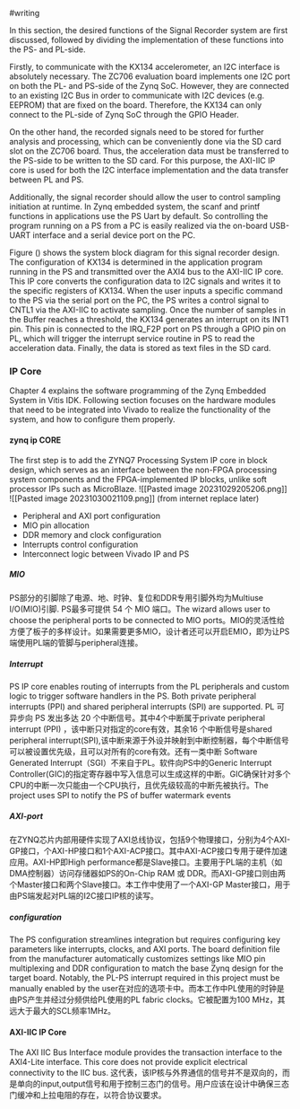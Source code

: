 #writing 

 
In this section, the desired functions of the Signal Recorder system are first discussed, followed by dividing the implementation of these functions into the PS- and PL-side. 

Firstly, to communicate with the KX134 accelerometer, an I2C interface is absolutely necessary. The ZC706 evaluation board implements one I2C port on both the PL- and PS-side of the Zynq SoC. However, they are connected to an existing I2C Bus in order to communicate with I2C devices (e.g. EEPROM) that are fixed on the board. Therefore, the KX134 can only connect to the PL-side of Zynq SoC through the GPIO Header. 

On the other hand, the recorded signals need to be stored for further analysis and processing, which can be conveniently done via the SD card slot on the ZC706 board. Thus, the acceleration data must be transferred to the PS-side to be written to the SD card. For this purpose, the AXI-IIC IP core is used for both the I2C interface implementation and the data transfer between PL and PS. 

Additionally, the signal recorder should allow the user to control sampling initiation at runtime. In Zynq embedded system, the scanf and printf functions in applications use the PS Uart by default. So controlling the program running on a PS from a PC is easily realized via the on-board USB-UART interface and a serial device port on the PC. 

Figure () shows the system block diagram for this signal recorder design. The configuration of KX134 is determined in the application program running in the PS and transmitted over the AXI4 bus to the AXI-IIC IP core. This IP core converts the configuration data to I2C signals and writes it to the specific registers of KX134. When the user inputs a specific command to the PS via the serial port on the PC, the PS writes a control signal to CNTL1 via the AXI-IIC to activate sampling. Once the number of samples in the Buffer reaches a threshold, the KX134 generates an interrupt on its INT1 pin. This pin is connected to the IRQ_F2P port on PS through a GPIO pin on PL, which will trigger the interrupt service routine in PS to read the acceleration data. Finally, the data is stored as text files in the SD card. 

### IP Core
Chapter 4 explains the software programming of the Zynq Embedded System in Vitis IDK. Following section focuses on the hardware modules that need to be integrated into Vivado to realize the functionality of the system, and how to configure them properly.

#### zynq ip CORE 
 
 The first step is to add the ZYNQ7 Processing System IP core in block design, which serves as an interface between the non-FPGA processing system components and the FPGA-implemented IP blocks, unlike soft processor IPs such as MicroBlaze. 
![[Pasted image 20231029205206.png]]
![[Pasted image 20231030021109.png]]
(from internet replace later)
- Peripheral and AXI port configuration
- MIO pin allocation
- DDR memory and clock configuration
- Interrupts control configuration
- Interconnect logic between Vivado IP and PS
##### MIO
PS部分的引脚除了电源、地、时钟、复位和DDR专用引脚外均为Multiuse I/O(MIO)引脚. PS最多可提供 54 个 MIO 端口。The wizard allows user to choose the peripheral ports to be connected to MIO ports。MIO的灵活性给方便了板子的多样设计。如果需要更多MIO，设计者还可以开启EMIO，即为让PS端使用PL端的管脚与peripheral连接。
##### Interrupt
PS IP core enables routing of interrupts from the PL peripherals and custom logic to trigger software handlers in the PS. Both private peripheral interrupts (PPI) and shared peripheral interrupts (SPI) are supported.
PL 可异步向 PS 发出多达 20 个中断信号。其中4个中断属于private peripheral interrupt (PPI) ，该中断只对指定的core有效，其余16 个中断信号是shared peripheral interrupt(SPI),该中断来源于外设并映射到中断控制器，每个中断信号可以被设置优先级，且可以对所有的core有效。还有一类中断 Software Generated Interrupt（SGI）不来自于PL。软件向PS中的Generic Interrupt Controller(GIC)的指定寄存器中写入信息可以生成这样的中断。GIC确保针对多个CPU的中断一次只能由一个CPU执行，且优先级较高的中断先被执行。The project uses SPI to notify the PS of buffer watermark events 



##### AXI-port

在ZYNQ芯片内部用硬件实现了AXI总线协议，包括9个物理接口，分别为4个AXI-GP接口，个AXI-HP接口和1个AXI-ACP接口。其中AXI-ACP接口专用于硬件加速应用。AXI-HP即High performance都是Slave接口。主要用于PL端的主机（如DMA控制器）访问存储器如PS的On-Chip RAM 或 DDR。而AXI-GP接口则由两个Master接口和两个Slave接口。本工作中使用了一个AXI-GP Master接口，用于由PS端发起对PL端的I2C接口IP核的读写。


##### configuration 
The PS configuration streamlines integration but requires configuring key parameters like interrupts, clocks, and AXI ports. The board definition file from the manufacturer  automatically customizes settings like MIO pin multiplexing and DDR configuration to match the base Zynq design for the target board. Notably, the PL-PS interrupt required in this project must be manually enabled by the user在对应的选项卡中。而本工作中PL使用的时钟是由PS产生并经过分频供给PL使用的PL fabric clocks。它被配置为100 MHz，其远大于最大的SCL频率1MHz。


#### AXI-IIC IP Core

The AXI IIC Bus Interface module provides the transaction interface to the AXI4-Lite interface. This core does not provide explicit electrical connectivity to the IIC bus. 这代表，该IP核与外界通信的信号并不是双向的，而是单向的input,output信号和用于控制三态门的信号。用户应该在设计中确保三态门缓冲和上拉电阻的存在，以符合协议要求。

